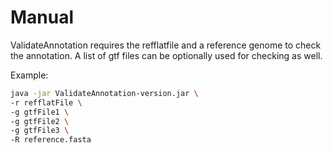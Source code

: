 # Manual

ValidateAnnotation requires the refflatfile and a reference genome to check the annotation. A list of gtf files can be optionally used for checking as well.

Example:

```bash
java -jar ValidateAnnotation-version.jar \
-r refflatFile \
-g gtfFile1 \
-g gtfFile2 \ 
-g gtfFile3 \
-R reference.fasta
```
